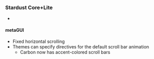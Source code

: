 ### Stardust Core+Lite
- 

#### metaGUI
- Fixed horizontal scrolling
- Themes can specify directives for the default scroll bar animation
  - Carbon now has accent-colored scroll bars
